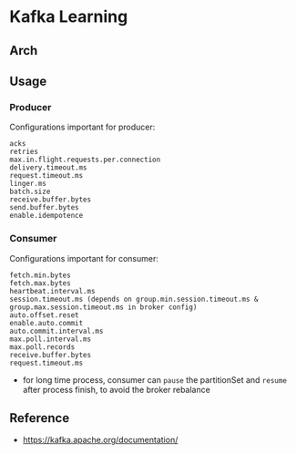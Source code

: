 # Kafka Learning

## Arch

## Usage

### Producer

Configurations important for producer:
```
acks
retries
max.in.flight.requests.per.connection
delivery.timeout.ms
request.timeout.ms
linger.ms
batch.size
receive.buffer.bytes
send.buffer.bytes
enable.idempotence
```

### Consumer

Configurations important for consumer:
```
fetch.min.bytes
fetch.max.bytes
heartbeat.interval.ms
session.timeout.ms (depends on group.min.session.timeout.ms & group.max.session.timeout.ms in broker config)
auto.offset.reset
enable.auto.commit
auto.commit.interval.ms
max.poll.interval.ms
max.poll.records
receive.buffer.bytes
request.timeout.ms

```

- for long time process, consumer can `pause` the partitionSet and `resume` after process finish, to avoid the broker rebalance

## Reference
- https://kafka.apache.org/documentation/
